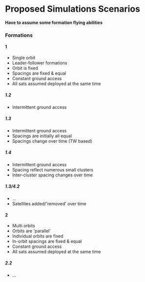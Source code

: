# Proposed Simulations Scenarios

__Have to assume some formation flying abilities__

### Formations

#### 1
- Single orbit 
- Leader-follower formations
- Orbit is fixed
- Spacings are fixed & equal
- Constant ground access
- All sats assumed deployed at the same time

##### 1.2
- Intermittent ground access

##### 1.3
- Intermittent ground access
- Spacings are initially all equal
- Spacings change over time (TW based)

##### 1.4
- Intermittent ground access
- Spacing reflect numerous small clusters
- Inter-cluster spacing changes over time

##### 1.3/4.2
- ...
- Satellites added/'removed' over time

#### 2
- Multi orbits
- Orbits are 'parallel'
- Individual orbits are fixed
- In-orbit spacings are fixed & equal
- Constant ground access
- All sats assumed deployed at the same time

##### 2.2
- ...


